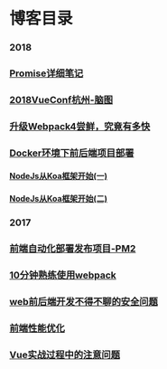 
# 博客目录

### 2018
### [Promise详细笔记](https://github.com/WangBeijing/webBlog/issues/9)
### [2018VueConf杭州-脑图](https://github.com/WangBeijing/webBlog/issues/11)
### [升级Webpack4尝鲜，究竟有多快](https://github.com/WangBeijing/webBlog/issues/10)
### [Docker环境下前后端项目部署](https://github.com/WangBeijing/webBlog/issues/8)
#### [NodeJs从Koa框架开始(一) ](https://github.com/WangBeijing/webBlog/issues/7)
#### [NodeJs从Koa框架开始(二) ](https://github.com/WangBeijing/webBlog/issues/12)


### 2017
### [前端自动化部署发布项目-PM2](https://github.com/WangBeijing/web-learning-notes/issues/1)
### [10分钟熟练使用webpack](https://github.com/WangBeijing/web-learning-notes/issues/2)
### [web前后端开发不得不聊的安全问题](https://github.com/WangBeijing/web-learning-notes/issues/3)
### [前端性能优化](https://github.com/WangBeijing/web-learning-notes/issues/4)
### [Vue实战过程中的注意问题](https://github.com/WangBeijing/web-learning-notes/issues/5)
 
